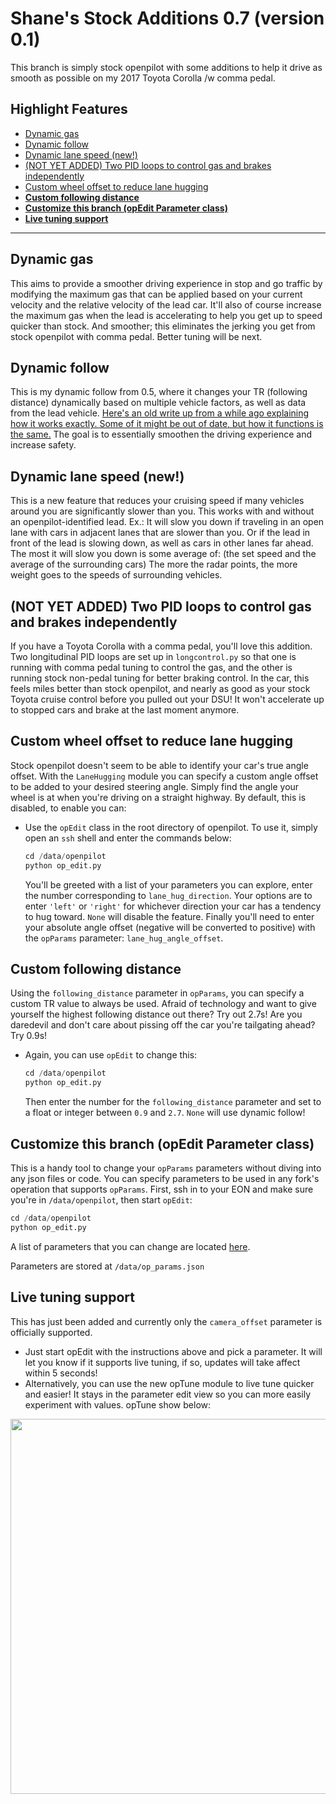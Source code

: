Shane's Stock Additions 0.7 (version 0.1)
=====

This branch is simply stock openpilot with some additions to help it drive as smooth as possible on my 2017 Toyota Corolla /w comma pedal.


Highlight Features
-----

* [Dynamic gas](#dynamic-gas)
* [Dynamic follow](#dynamic-follow)
* [Dynamic lane speed (new!)](#dynamic-lane-speed)
* [(NOT YET ADDED) Two PID loops to control gas and brakes independently](#two-pid-loops)
* [Custom wheel offset to reduce lane hugging]()
* [**Custom following distance**]()
* [**Customize this branch (opEdit Parameter class)**]()
* [**Live tuning support**]()

-----

Dynamic gas
-----
This aims to provide a smoother driving experience in stop and go traffic by modifying the maximum gas that can be applied based on your current velocity and the relative velocity of the lead car. It'll also of course increase the maximum gas when the lead is accelerating to help you get up to speed quicker than stock. And smoother; this eliminates the jerking you get from stock openpilot with comma pedal. Better tuning will be next.

Dynamic follow
-----
This is my dynamic follow from 0.5, where it changes your TR (following distance) dynamically based on multiple vehicle factors, as well as data from the lead vehicle. [Here's an old write up from a while ago explaining how it works exactly. Some of it might be out of date, but how it functions is the same.](https://github.com/ShaneSmiskol/openpilot/blob/dynamic-follow/README.md) The goal is to essentially smoothen the driving experience and increase safety.

Dynamic lane speed (new!)
-----
This is a new feature that reduces your cruising speed if many vehicles around you are significantly slower than you. This works with and without an openpilot-identified lead. Ex.: It will slow you down if traveling in an open lane with cars in adjacent lanes that are slower than you. Or if the lead in front of the lead is slowing down, as well as cars in other lanes far ahead. The most it will slow you down is some average of: (the set speed and the average of the surrounding cars) The more the radar points, the more weight goes to the speeds of surrounding vehicles.

(NOT YET ADDED) Two PID loops to control gas and brakes independently
-----
If you have a Toyota Corolla with a comma pedal, you'll love this addition. Two longitudinal PID loops are set up in `longcontrol.py` so that one is running with comma pedal tuning to control the gas, and the other is running stock non-pedal tuning for better braking control. In the car, this feels miles better than stock openpilot, and nearly as good as your stock Toyota cruise control before you pulled out your DSU! It won't accelerate up to stopped cars and brake at the last moment anymore.

Custom wheel offset to reduce lane hugging
-----
Stock openpilot doesn't seem to be able to identify your car's true angle offset. With the `LaneHugging` module you can specify a custom angle offset to be added to your desired steering angle. Simply find the angle your wheel is at when you're driving on a straight highway. By default, this is disabled, to enable you can:
- Use the `opEdit` class in the root directory of openpilot. To use it, simply open an `ssh` shell and enter the commands below:
    ```python
    cd /data/openpilot
    python op_edit.py
    ```
    You'll be greeted with a list of your parameters you can explore, enter the number corresponding to `lane_hug_direction`. Your options are to enter `'left'` or `'right'` for whichever direction your car has a tendency to hug toward. `None` will disable the feature.
    Finally you'll need to enter your absolute angle offset (negative will be converted to positive) with the `opParams` parameter: `lane_hug_angle_offset`.

Custom following distance
-----
Using the `following_distance` parameter in `opParams`, you can specify a custom TR value to always be used. Afraid of technology and want to give yourself the highest following distance out there? Try out 2.7s! Are you daredevil and don't care about pissing off the car you're tailgating ahead? Try 0.9s!
- Again, you can use `opEdit` to change this:
    ```python
    cd /data/openpilot
    python op_edit.py
    ```
    Then enter the number for the `following_distance` parameter and set to a float or integer between `0.9` and `2.7`. `None` will use dynamic follow!

Customize this branch (opEdit Parameter class)
-----
This is a handy tool to change your `opParams` parameters without diving into any json files or code. You can specify parameters to be used in any fork's operation that supports `opParams`. First, ssh in to your EON and make sure you're in `/data/openpilot`, then start `opEdit`:
```python
cd /data/openpilot
python op_edit.py
```
A list of parameters that you can change are located [here](https://github.com/ShaneSmiskol/openpilot/blob/stock_additions/common/op_params.py#L29).

Parameters are stored at `/data/op_params.json`

Live tuning support
-----
This has just been added and currently only the `camera_offset` parameter is officially supported.
- Just start opEdit with the instructions above and pick a parameter. It will let you know if it supports live tuning, if so, updates will take affect within 5 seconds!
- Alternatively, you can use the new opTune module to live tune quicker and easier! It stays in the parameter edit view so you can more easily experiment with values. opTune show below:

<img src="gifs/op_tune.gif?raw=true" width="600">
